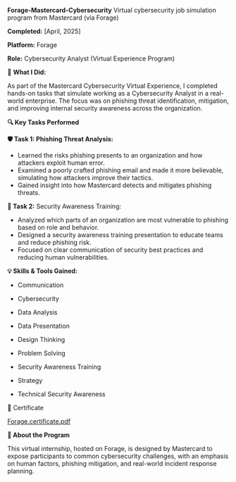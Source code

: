 **Forage-Mastercard-Cybersecurity**
Virtual cybersecurity job simulation program from Mastercard (via Forage)

**Completed:** [April, 2025]

**Platform:** Forage

**Role:** Cybersecurity Analyst (Virtual Experience Program)

📝 **What I Did:**

As part of the Mastercard Cybersecurity Virtual Experience, I completed hands-on tasks that simulate working as a Cybersecurity Analyst in a real-world enterprise. The focus was on phishing threat identification, mitigation, and improving internal security awareness across the organization.

**🔍 Key Tasks Performed**

**🛡️ Task 1: Phishing Threat Analysis:**

- Learned the risks phishing presents to an organization and how attackers exploit human error.
- Examined a poorly crafted phishing email and made it more believable, simulating how attackers improve their tactics.
- Gained insight into how Mastercard detects and mitigates phishing threats.


**📢 Task 2:** Security Awareness Training:

- Analyzed which parts of an organization are most vulnerable to phishing based on role and behavior.
- Designed a security awareness training presentation to educate teams and reduce phishing risk.
- Focused on clear communication of security best practices and reducing human vulnerabilities.


**💡 Skills & Tools Gained:**


- Communication

- Cybersecurity

- Data Analysis

- Data Presentation

- Design Thinking

- Problem Solving

- Security Awareness Training

- Strategy

- Technical Security Awareness


📄 Certificate


[Forage.certificate.pdf](https://github.com/user-attachments/files/20064979/Forage.certificate.pdf)


**📌 About the Program**

This virtual internship, hosted on Forage, is designed by Mastercard to expose participants to common cybersecurity challenges, with an emphasis on human factors, phishing mitigation, and real-world incident response planning.
